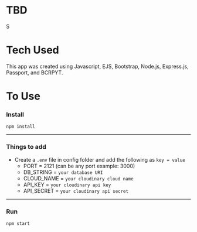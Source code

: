 # TBD
S
# Tech Used
This app was created using Javascript, EJS, Bootstrap, Node.js, Express.js, Passport, and BCRPYT. 

# To Use
### Install

`npm install`

---

### Things to add

- Create a `.env` file in config folder and add the following as `key = value`
  - PORT = 2121 (can be any port example: 3000)
  - DB_STRING = `your database URI`
  - CLOUD_NAME = `your cloudinary cloud name`
  - API_KEY = `your cloudinary api key`
  - API_SECRET = `your cloudinary api secret`

---

### Run

`npm start`
